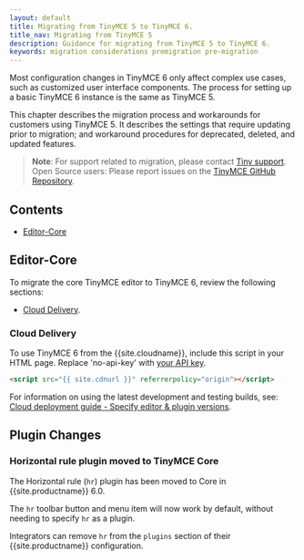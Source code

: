 ```yaml
---
layout: default
title: Migrating from TinyMCE 5 to TinyMCE 6.
title_nav: Migrating from TinyMCE 5
description: Guidance for migrating from TinyMCE 5 to TinyMCE 6.
keywords: migration considerations premigration pre-migration
---
```


Most configuration changes in TinyMCE 6 only affect complex use cases, such as customized user interface components. The process for setting up a basic TinyMCE 6 instance is the same as TinyMCE 5.

This chapter describes the migration process and workarounds for customers using TinyMCE 5. It describes the settings that require updating prior to migration; and workaround procedures for deprecated, deleted, and updated features.

> **Note**: For support related to migration, please contact [Tiny support](https://support.tiny.cloud/hc/en-us/requests/new). Open Source users: Please report issues on the [TinyMCE GitHub Repository](https://github.com/tinymce/tinymce/).

## Contents

* [Editor-Core](#editor-core)

## Editor-Core

To migrate the core TinyMCE editor to TinyMCE 6, review the following sections:

* [Cloud Delivery](#clouddelivery).

### Cloud Delivery

To use TinyMCE 6 from the {{site.cloudname}}, include this script in your HTML page. Replace 'no-api-key' with [your API key]({{site.accountsignup}}).

```html
<script src="{{ site.cdnurl }}" referrerpolicy="origin"></script>
```

For information on using the latest development and testing builds, see: [Cloud deployment guide - Specify editor & plugin versions]({{site.baseurl}}/cloud-deployment-guide/editor-plugin-version/).


## Plugin Changes

### Horizontal rule plugin moved to TinyMCE Core

The Horizontal rule (`hr`) plugin has been moved to Core in {{site.productname}} 6.0.

The `hr` toolbar button and menu item will now work by default, without needing to specify `hr` as a plugin.

Integrators can remove `hr` from the `plugins` section of their {{site.productname}} configuration.